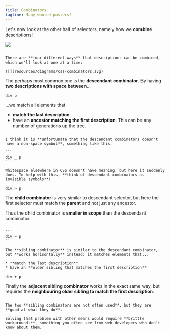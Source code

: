 ```yaml
---
title: Combinators
tagline: Many wanted posters!
---
```


Let's now look at the other half of selectors, namely how we **combine** descriptions!

![](resources/diagrams/css-selectors-comb.svg)

~~~

There are **four different ways** that descriptions can be combined, which we'll look at one at a time:

![](resources/diagrams/css-combinators.svg)

~~~

The perhaps most common one is the **descendant combinator**. By having **two descriptions with space between**...

```
div p
```

...we match all elements that

* **match the last description**
* have an **ancestor matching the first description**. This can be any number of generations up the tree.

~~~

I think it is **unfortunate that the descendant combinators doesn't have a non-space symbol**, something like this:

```
div _ p
```

Whitespace elsewhere in CSS doesn't have meaning, but here it suddenly does. To help with this, **think of descendant combinators as invisible symbols**!

~~~


```
div > p
```

The **child combinator** is very similar to descendant selector, but here the first selector must match the **parent** and not just any ancestor.

Thus the child combinator is **smaller in scope** than the descendant combinator.

~~~

```
div ~ p
```

The **sibling combinator** is similar to the descendant combinator, but **works horisontally** instead: it matches elements that...

* **match the last description**
* have an **older sibling that matches the first description**

~~~

```
div + p
```

Finally the **adjacent sibling combinator** works in the exact same way, but requires the **neighbouring older sibling to match the first description**.

~~~

The two **sibling combinators are not often used**, but they are **good at what they do**.

Solving that problem with other means would require **brittle workarounds**, something you often see from web developers who don't know about them.


